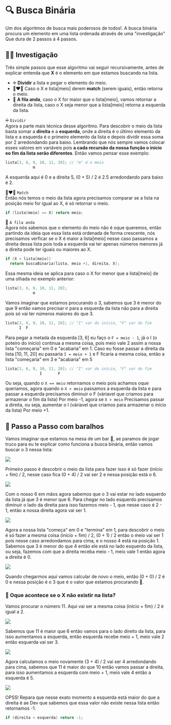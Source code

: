 # 🔍 Busca Binária
Um dos algoritmos de busca mais poderosos de todos!. A busca binária procura um elemento em uma lista ordenada através de uma "investigação" Que dura de 2 passos á 4 passos.

## 🕵️‍♂️ Investigação
Três simple passos que esse algoritmo vai seguir recursivamente, antes de explicar entenda que **X** é o elemento em que estamos buscando na lista.

- ➗ **Dividir** a lista e pegar o elemento do meio.
- 👨‍❤️‍👨 Caso o X e lista[meio] derem **match** (serem iguais), então retorna o meio.
- 🍺 **A fila anda**, caso o X for maior que o lista[meio], vamos retornar a direita da lista, caso o X seja menor que a lista[meio] retorna a esquerda da lista. 


➗ `Dividir` <br/>
Agora a parte mais técnica desse algoritmo. Para descobrir o meio da lista basta somar a **direita** e a **esquerda**, onde a direita é o último elemento da lista e a esquerda é o primeiro elemento da lista e depois dividir essa soma por 2 arredondando para baixo. Lembrando que nós sempre vamos colocar esses valores em variáveis pois **a cada recursão da nossa função o início eo fim da lista serão diferentes**. Então vamos pensar esse exemplo:

```C
lista[3, 6, 9, 10, 11, 20]; // "m" é o meio
            m
```
A esquerda aqui é 0 e a direita 5, (0 + 5) / 2 é 2.5 arredondando para baixo é 2.

👨‍❤️‍👨 `Match` <br/>
Então nós temos o meio da lista agora precisamos comparar se a lista na posição meio for igual ao X, é só retornar o meio.

```C
if (lista[meio] == X) return meio;
``` 

🍺 `A fila anda` <br/>
Agora nós sabemos que o elemento do meio não é oque queremos, então partindo da ideia que essa lista está ordenada de forma crescente, nós precisamos verficar se o X é maior a lista[meio] nesse caso passamos a direita dessa lista pois toda a esquerda vai ter apenas números menores já a direita pode ter iguais ou maiores ao X.

```C
if (X > lista[meio]) 
  return buscaBinaria(lista, meio +1, direita, X);
```
Essa mesma ideia se aplica para caso o X for menor que a lista[meio] de uma olhada no exemplo anterior:

```C
lista[3, 6, 9, 10, 11, 20];
            m
```
Vamos imaginar que estamos procurando o 3, sabemos que 3 é menor do que 9 então vamos precisar ir para a esquerda da lista não para a direita pois só vai ter números maiores do que 3.

```C
lista[3, 6, 9, 10, 11, 20]; // "I" var do início, "F" var do fim
      I  F
```

Para pegar a metada da esquerda [3, 6] eu faço o `F = meio - 1`, já o I (o poteiro do início) continua a mesma coisa, pois meio vale 2 assim a nossa lista "começaria" em 0 e "acabaria" em 1. 
Caso eu fosse passar a direita da lista [10, 11, 20] eu passaria `I = meio + 1` e F ficaria a mesma coisa, então a lista "começaria" em 3 e "acabaria" em 5

```C
lista[3, 6, 9, 10, 11, 20]; // "I" var do início, "F" var do fim
               I       F
```
Ou seja, quando o `X == meio` retornamos o meio pois achamos oque queriamos, agora quando o `X < meio` passamos a esquerda da lista e para passar a esquerda precisamos diminuir o F (váriavel que criamos para armazenar o fim da lista) Por meio -1, agora se `X > meio` Precisamos passar a direita, ou seja, aumentar o I (váriavel que criamos para armazenar o início da lista) Por meio +1.

## 🐾 Passo a Passo com baralhos
Vamos imaginar que estamos na mesa de um bar 🍻, ae paramos de jogar truco para eu te explicar como funciona a busca binária, então vamos buscar o 3 nessa lista:

<img src="https://ik.imagekit.io/dwei78ukbe/busca_binaria/procura3-1_r9Fyp5yYc1.png"/>

Primeiro passo é descobrir o meio da lista para fazer isso é só fazer (início + fim) / 2, nesse caso fica (0 + 4) / 2 vai ser 2 e nessa posição está o 6.

<img src="https://ik.imagekit.io/dwei78ukbe/busca_binaria/procura3-2_CwrQNQKGU3.png"/>

Com o nosso 6 em mãos agora sabemos que o 3 vai estar no lado esquerdo da lista já que 3 é menor que 6. Para chegar no lado esquerdo precisamos diminuir o lado da direita para isso fazemos meio - 1, que nesse caso é 2 - 1, então a nossa direita agora vai ser 1.

<img src="https://ik.imagekit.io/dwei78ukbe/busca_binaria/procura3-3_T39jfb2I_0.png"/>

Agora a nossa lista "começa" em 0 e "termina" em 1, para descobrir o meio é só fazer a mesma coisa (início + fim) / 2, (0 + 1) / 2 então o meio vai ser 1 pois nesse caso arredondamos para cima, e o nosso 4 está na posição 1.
Sabemos que 3 é menor do que 4 então ele está no lado esquerdo da lista, ou seja, fazemos com que a direita receba meio - 1, meio vale 1 então agora a direita é 0.

<img src="https://ik.imagekit.io/dwei78ukbe/busca_binaria/procura3-4_4BnIq07_TN.png"/>

Quando chegarmos aqui vamos calcular de novo o meio, então (0 + 0) / 2 é 0 e nessa posição é o 3  que é o valor que estamos procurando 🎉.

### 🤔 Oque acontece se o X não existir na lista?
Vamos procurar o número 11. Aqui vai ser a mesma coisa (início + fim) / 2 é igual a 2.

<img src="https://ik.imagekit.io/dwei78ukbe/busca_binaria/procura3-2_CwrQNQKGU3.png"/>

Sabemos que 11 é maior que 6 então vamos para o lado direito da lista, para isso aumentamos a esquerda, então esquerda recebe meio + 1, meio vale 2 então esquerda vai ser 3.

<img src="https://ik.imagekit.io/dwei78ukbe/busca_binaria/procura11-1_nygeq-IA4L.png"/>

Agora calculamos o meio novamente (3 + 4) / 2 vai ser 4 arredondando para cima, sabemos que 11 é maior do que 10 então vamos passar a direita, para isso aumentamos a esquerda com meio + 1, meio vale 4 então a esquerda é 5.

<img src="https://ik.imagekit.io/dwei78ukbe/busca_binaria/procura11-2_7PAJbGtjl.png"/>

OPSS! Repara que nesse exato momento a esquerda está maior do que a direita é ae Dev que sabemos que essa valor não existe nessa lista então retornamos -1.

```C
if (direita < esquerda) return -1;
```
